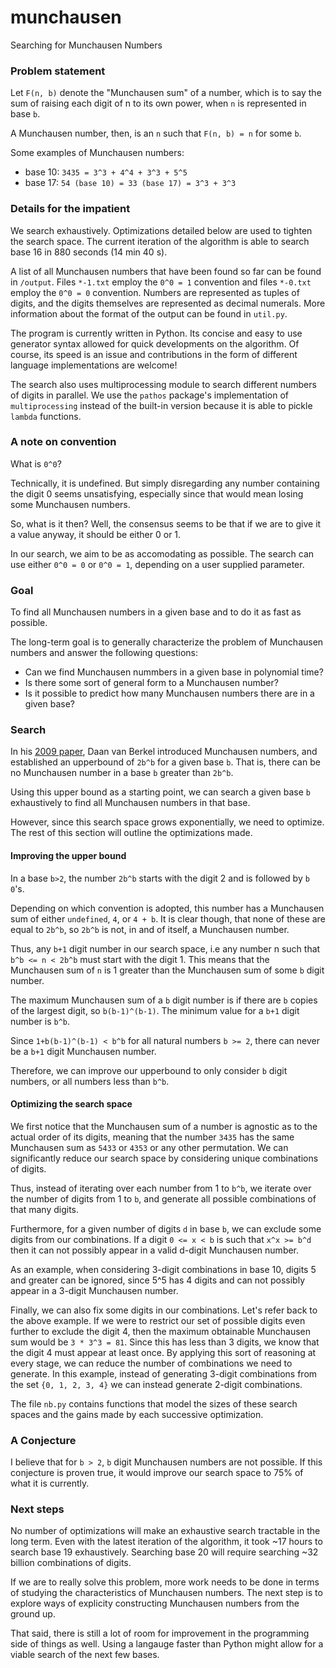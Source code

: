 # munchausen
Searching for Munchausen Numbers

### Problem statement
Let `F(n, b)` denote the "Munchausen sum" of a number, which is to say the sum of raising each digit of n to its own power, when `n` is represented in base `b`.

A Munchausen number, then, is an `n` such that `F(n, b) = n` for some `b`.

Some examples of Munchausen numbers:
* base 10: `3435 = 3^3 + 4^4 + 3^3 + 5^5 `
* base 17: `54 (base 10) = 33 (base 17) = 3^3 + 3^3`

### Details for the impatient

We search exhaustively. Optimizations detailed below are used to tighten the search space. The current iteration of the algorithm is able to search base 16 in 880 seconds (14 min 40 s).

A list of all Munchausen numbers that have been found so far can be found in `/output`. Files `*-1.txt` employ the `0^0 = 1` convention and files `*-0.txt` employ the `0^0 = 0` convention. Numbers are represented as tuples of digits, and the digits themselves are represented as decimal numerals. More information about the format of the output can be found in `util.py`.

The program is currently written in Python. Its concise and easy to use generator syntax allowed for quick developments on the algorithm. Of course, its speed is an issue and contributions in the form of different language implementations are welcome!

The search also uses multiprocessing module to search different numbers of digits in parallel. We use the `pathos` package's implementation of `multiprocessing` instead of the built-in version because it is able to pickle `lambda` functions.

### A note on convention

What is `0^0`?

Technically, it is undefined. But simply disregarding any number containing the digit 0 seems unsatisfying, especially since that would mean losing some Munchausen numbers.

So, what is it then? Well, the consensus seems to be that if we are to give it a value anyway, it should be either 0 or 1.

In our search, we aim to be as accomodating as possible. The search can use either `0^0 = 0` or `0^0 = 1`, depending on a user supplied parameter.

### Goal

To find all Munchausen numbers in a given base and to do it as fast as possible.

The long-term goal is to generally characterize the problem of Munchausen numbers and answer the following questions:
* Can we find Munchausen nummbers in a given base in polynomial time?
* Is there some sort of general form to a Munchausen number?
* Is it possible to predict how many Munchausen numbers there are in a given base?


### Search

In his [2009 paper](https://arxiv.org/pdf/0911.3038.pdf), Daan van Berkel introduced Munchausen numbers, and established an upperbound of `2b^b` for a given base `b`. That is, there can be no Munchausen number in a base `b` greater than `2b^b`.

Using this upper bound as a starting point, we can search a given base `b` exhaustively to find all Munchausen numbers in that base.

However, since this search space grows exponentially, we need to optimize. The rest of this section will outline the optimizations made.

#### Improving the upper bound

In a base `b>2`, the number `2b^b` starts with the digit 2 and is followed by `b` `0`'s.

Depending on which convention is adopted, this number has a Munchausen sum of either `undefined`, `4`, or `4 + b`. It is clear though, that none of these are equal to `2b^b`, so `2b^b` is not, in and of itself, a Munchausen number.

Thus, any `b+1` digit number in our search space, i.e any number n such that `b^b <= n < 2b^b` must start with the digit 1. This means that the Munchausen sum of `n` is 1 greater than the Munchausen sum of some `b` digit number.

The maximum Munchausen sum of a `b` digit number is if there are `b` copies of the largest digit, so `b(b-1)^(b-1)`. The minimum value for a `b+1` digit number is `b^b`.

Since `1+b(b-1)^(b-1) < b^b` for all natural numbers `b >= 2`, there can never be a `b+1` digit Munchausen number.

Therefore, we can improve our upperbound to only consider `b` digit numbers, or all numbers less than `b^b`.

#### Optimizing the search space

We first notice that the Munchausen sum of a number is agnostic as to the actual order of its digits, meaning that the number `3435` has the same Munchausen sum as `5433` or `4353` or any other permutation. We can significantly reduce our search space by considering unique combinations of digits.

Thus, instead of iterating over each number from 1 to `b^b`, we iterate over the number of digits from 1 to `b`, and generate all possible combinations of that many digits.

Furthermore, for a given number of digits `d` in base `b`, we can exclude some digits from our combinations. If a digit `0 <= x < b` is such that `x^x >= b^d` then it can not possibly appear in a valid d-digit Munchausen number.

As an example, when considering 3-digit combinations in base 10, digits 5 and greater can be ignored, since 5^5 has 4 digits and can not possibly appear in a 3-digit Munchausen number.

Finally, we can also fix some digits in our combinations. Let's refer back to the above example. If we were to restrict our set of possible digits even further to exclude the digit 4, then the maximum obtainable Munchausen sum would be `3 * 3^3 = 81`. Since this has less than 3 digits, we know that the digit 4 must appear at least once. By applying this sort of reasoning at every stage, we can reduce the number of combinations we need to generate. In this example, instead of generating 3-digit combinations from the set `{0, 1, 2, 3, 4}` we can instead generate 2-digit combinations.

The file `nb.py` contains functions that model the sizes of these search spaces and the gains made by each successive optimization.

### A Conjecture

I believe that for `b > 2`, `b` digit Munchausen numbers are not possible. If this conjecture is proven true, it would improve our search space to 75% of what it is currently.

### Next steps

No number of optimizations will make an exhaustive search tractable in the long term. Even with the latest iteration of the algorithm, it took ~17 hours to search base 19 exhaustively. Searching base 20 will require searching ~32 billion combinations of digits.

If we are to really solve this problem, more work needs to be done in terms of studying the characteristics of Munchausen numbers. The next step is to explore ways of explicity constructing Munchausen numbers from the ground up.

That said, there is still a lot of room for improvement in the programming side of things as well. Using a langauge faster than Python might allow for a viable search of the next few bases.